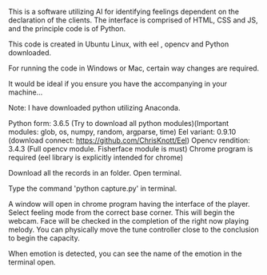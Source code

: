 This is a software utilizing AI for identifying feelings dependent on the declaration of the clients. The interface is comprised of HTML, CSS and JS, and the principle code is of Python. 

This code is created in Ubuntu Linux, with eel , opencv and Python downloaded. 

For running the code in Windows or Mac, certain way changes are required. 

It would be ideal if you ensure you have the accompanying in your machine... 

Note: I have downloaded python utilizing Anaconda. 

Python form: 3.6.5 (Try to download all python modules)(Important modules: glob, os, numpy, random, argparse, time) Eel variant: 0.9.10 (download connect: https://github.com/ChrisKnott/Eel) Opencv rendition: 3.4.3 (Full opencv module. Fisherface module is must) Chrome program is required (eel library is explicitly intended for chrome) 

Download all the records in an folder. Open terminal. 

Type the command 'python capture.py' in terminal. 

A window will open in chrome program having the interface of the player. Select feeling mode from the correct base corner. This will begin the webcam. Face will be checked in the completion of the right now playing melody. You can physically move the tune controller close to the conclusion to begin the capacity. 

When emotion is detected, you can see the name of the emotion in the terminal open.
